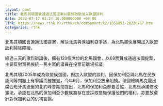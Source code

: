 ```yaml
---
layout: post
title: 北馬其頓國會通過法國提案以盡快啟動加入歐盟談判
date: 2022-07-17 03:24:18.000000000 +08:00
link: https://news.rthk.hk/rthk/ch/component/k2/1658093-20220717.htm
categories: rthk
---
```


北馬其頓國會通過法國提案，解決北馬與保加利亞爭議，為北馬盡快展開加入歐盟談判掃除障礙。

經過三天的激烈辯論後，擁有120個席位的北馬國會，以68票贊成通過法國提案，主要反對黨民族統一民主黨的議員在投票前離場抗議。

北馬其頓2005年成為歐盟候選國，但加入歐盟的談判，因保加利亞與北馬在民族認同等問題上有爭議而被推遲，今年6月，保加利亞放棄阻撓。法國總統馬克龍出席西班牙馬德里的北約峰會期間提出，北馬和保加利亞都要妥協，北馬應承諾修改憲法，承認在北馬的保加利亞少數族裔存在並採取措施保護他們的權利，亦要放棄針對保加利亞的仇視言論。
